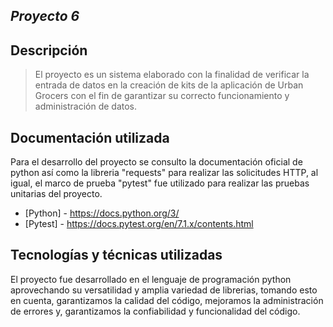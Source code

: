 
## _Proyecto 6_


## Descripción



> El proyecto es un sistema elaborado con la finalidad de verificar la entrada de datos
>en la creación de kits de la aplicación de Urban Grocers con el fin de garantizar
> su correcto funcionamiento y administración de datos.


## Documentación utilizada

Para el desarrollo del proyecto se consulto la documentación oficial de python así como la libreria "requests" para realizar las solicitudes HTTP, al igual, el marco de prueba "pytest" fue utilizado para realizar las pruebas unitarias del proyecto.

- [Python] - https://docs.python.org/3/
- [Pytest] - https://docs.pytest.org/en/7.1.x/contents.html


## Tecnologías y técnicas utilizadas 

El proyecto fue desarrollado en el lenguaje de programación python aprovechando su versatilidad y amplia variedad de librerias, tomando esto en cuenta, garantizamos la calidad del código, mejoramos la administración de errores y, garantizamos la confiabilidad y funcionalidad del código.


